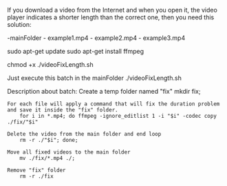 If you download a video from the Internet and when you open it, the video player indicates a shorter length than the correct one, then you need this solution:

-mainFolder
    - example1.mp4
    - example2.mp4
    - example3.mp4

sudo apt-get update
sudo apt-get install ffmpeg

chmod +x ./videoFixLength.sh

Just execute this batch in the mainFolder
./videoFixLength.sh



Description about batch:
    Create a temp folder named "fix"
        mkdir fix;

    For each file will apply a command that will fix the duration problem and save it inside the "fix" folder.
        for i in *.mp4; do ffmpeg -ignore_editlist 1 -i "$i" -codec copy ./fix/"$i"

    Delete the video from the main folder and end loop
        rm -r ./"$i"; done; 

    Move all fixed videos to the main folder
        mv ./fix/*.mp4 ./; 

    Remove "fix" folder
        rm -r ./fix



